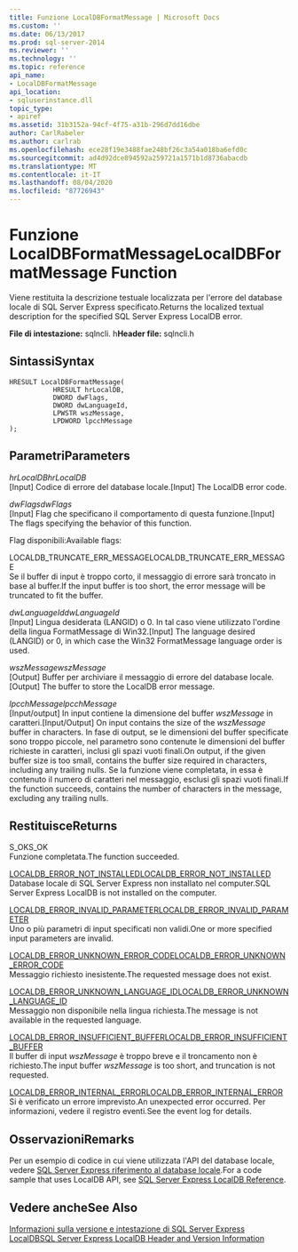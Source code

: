 ```yaml
---
title: Funzione LocalDBFormatMessage | Microsoft Docs
ms.custom: ''
ms.date: 06/13/2017
ms.prod: sql-server-2014
ms.reviewer: ''
ms.technology: ''
ms.topic: reference
api_name:
- LocalDBFormatMessage
api_location:
- sqluserinstance.dll
topic_type:
- apiref
ms.assetid: 31b3152a-94cf-4f75-a31b-296d7dd16dbe
author: CarlRabeler
ms.author: carlrab
ms.openlocfilehash: ece28f19e3488fae248bf26c3a54a018ba6efd0c
ms.sourcegitcommit: ad4d92dce894592a259721a1571b1d8736abacdb
ms.translationtype: MT
ms.contentlocale: it-IT
ms.lasthandoff: 08/04/2020
ms.locfileid: "87726943"
---
```

# <a name="localdbformatmessage-function"></a><span data-ttu-id="9c2ec-102">Funzione LocalDBFormatMessage</span><span class="sxs-lookup"><span data-stu-id="9c2ec-102">LocalDBFormatMessage Function</span></span>
  <span data-ttu-id="9c2ec-103">Viene restituita la descrizione testuale localizzata per l'errore del database locale di SQL Server Express specificato.</span><span class="sxs-lookup"><span data-stu-id="9c2ec-103">Returns the localized textual description for the specified SQL Server Express LocalDB error.</span></span>  
  
 <span data-ttu-id="9c2ec-104">**File di intestazione:** sqlncli. h</span><span class="sxs-lookup"><span data-stu-id="9c2ec-104">**Header file:** sqlncli.h</span></span>  
  
## <a name="syntax"></a><span data-ttu-id="9c2ec-105">Sintassi</span><span class="sxs-lookup"><span data-stu-id="9c2ec-105">Syntax</span></span>  
  
```  
HRESULT LocalDBFormatMessage(  
           HRESULT hrLocalDB,  
           DWORD dwFlags,   
           DWORD dwLanguageId,   
           LPWSTR wszMessage,   
           LPDWORD lpcchMessage   
);  
```  
  
## <a name="parameters"></a><span data-ttu-id="9c2ec-106">Parametri</span><span class="sxs-lookup"><span data-stu-id="9c2ec-106">Parameters</span></span>  
 <span data-ttu-id="9c2ec-107">*hrLocalDB*</span><span class="sxs-lookup"><span data-stu-id="9c2ec-107">*hrLocalDB*</span></span>  
 <span data-ttu-id="9c2ec-108">[Input] Codice di errore del database locale.</span><span class="sxs-lookup"><span data-stu-id="9c2ec-108">[Input] The LocalDB error code.</span></span>  
  
 <span data-ttu-id="9c2ec-109">*dwFlags*</span><span class="sxs-lookup"><span data-stu-id="9c2ec-109">*dwFlags*</span></span>  
 <span data-ttu-id="9c2ec-110">[Input] Flag che specificano il comportamento di questa funzione.</span><span class="sxs-lookup"><span data-stu-id="9c2ec-110">[Input] The flags specifying the behavior of this function.</span></span>  
  
 <span data-ttu-id="9c2ec-111">Flag disponibili:</span><span class="sxs-lookup"><span data-stu-id="9c2ec-111">Available flags:</span></span>  
  
 <span data-ttu-id="9c2ec-112">LOCALDB_TRUNCATE_ERR_MESSAGE</span><span class="sxs-lookup"><span data-stu-id="9c2ec-112">LOCALDB_TRUNCATE_ERR_MESSAGE</span></span>  
 <span data-ttu-id="9c2ec-113">Se il buffer di input è troppo corto, il messaggio di errore sarà troncato in base al buffer.</span><span class="sxs-lookup"><span data-stu-id="9c2ec-113">If the input buffer is too short, the error message will be truncated to fit the buffer.</span></span>  
  
 <span data-ttu-id="9c2ec-114">*dwLanguageId*</span><span class="sxs-lookup"><span data-stu-id="9c2ec-114">*dwLanguageId*</span></span>  
 <span data-ttu-id="9c2ec-115">[Input] Lingua desiderata (LANGID) o 0. In tal caso viene utilizzato l'ordine della lingua FormatMessage di Win32.</span><span class="sxs-lookup"><span data-stu-id="9c2ec-115">[Input] The language desired (LANGID) or 0, in which case the Win32 FormatMessage language order is used.</span></span>  
  
 <span data-ttu-id="9c2ec-116">*wszMessage*</span><span class="sxs-lookup"><span data-stu-id="9c2ec-116">*wszMessage*</span></span>  
 <span data-ttu-id="9c2ec-117">[Output] Buffer per archiviare il messaggio di errore del database locale.</span><span class="sxs-lookup"><span data-stu-id="9c2ec-117">[Output] The buffer to store the LocalDB error message.</span></span>  
  
 <span data-ttu-id="9c2ec-118">*lpcchMessage*</span><span class="sxs-lookup"><span data-stu-id="9c2ec-118">*lpcchMessage*</span></span>  
 <span data-ttu-id="9c2ec-119">[Input/output] In input contiene la dimensione del buffer *wszMessage* in caratteri.</span><span class="sxs-lookup"><span data-stu-id="9c2ec-119">[Input/Output] On input contains the size of the *wszMessage* buffer in characters.</span></span> <span data-ttu-id="9c2ec-120">In fase di output, se le dimensioni del buffer specificate sono troppo piccole, nel parametro sono contenute le dimensioni del buffer richieste in caratteri, inclusi gli spazi vuoti finali.</span><span class="sxs-lookup"><span data-stu-id="9c2ec-120">On output, if the given buffer size is too small, contains the buffer size required in characters, including any trailing nulls.</span></span> <span data-ttu-id="9c2ec-121">Se la funzione viene completata, in essa è contenuto il numero di caratteri nel messaggio, esclusi gli spazi vuoti finali.</span><span class="sxs-lookup"><span data-stu-id="9c2ec-121">If the function succeeds, contains the number of characters in the message, excluding any trailing nulls.</span></span>  
  
## <a name="returns"></a><span data-ttu-id="9c2ec-122">Restituisce</span><span class="sxs-lookup"><span data-stu-id="9c2ec-122">Returns</span></span>  
 <span data-ttu-id="9c2ec-123">S_OK</span><span class="sxs-lookup"><span data-stu-id="9c2ec-123">S_OK</span></span>  
 <span data-ttu-id="9c2ec-124">Funzione completata.</span><span class="sxs-lookup"><span data-stu-id="9c2ec-124">The function succeeded.</span></span>  
  
 [<span data-ttu-id="9c2ec-125">LOCALDB_ERROR_NOT_INSTALLED</span><span class="sxs-lookup"><span data-stu-id="9c2ec-125">LOCALDB_ERROR_NOT_INSTALLED</span></span>](../express-localdb-error-messages/localdb-error-not-installed.md)  
 <span data-ttu-id="9c2ec-126">Database locale di SQL Server Express non installato nel computer.</span><span class="sxs-lookup"><span data-stu-id="9c2ec-126">SQL Server Express LocalDB is not installed on the computer.</span></span>  
  
 [<span data-ttu-id="9c2ec-127">LOCALDB_ERROR_INVALID_PARAMETER</span><span class="sxs-lookup"><span data-stu-id="9c2ec-127">LOCALDB_ERROR_INVALID_PARAMETER</span></span>](../express-localdb-error-messages/localdb-error-invalid-parameter.md)  
 <span data-ttu-id="9c2ec-128">Uno o più parametri di input specificati non validi.</span><span class="sxs-lookup"><span data-stu-id="9c2ec-128">One or more specified input parameters are invalid.</span></span>  
  
 [<span data-ttu-id="9c2ec-129">LOCALDB_ERROR_UNKNOWN_ERROR_CODE</span><span class="sxs-lookup"><span data-stu-id="9c2ec-129">LOCALDB_ERROR_UNKNOWN_ERROR_CODE</span></span>](../express-localdb-error-messages/localdb-error-unknown-error-code.md)  
 <span data-ttu-id="9c2ec-130">Messaggio richiesto inesistente.</span><span class="sxs-lookup"><span data-stu-id="9c2ec-130">The requested message does not exist.</span></span>  
  
 [<span data-ttu-id="9c2ec-131">LOCALDB_ERROR_UNKNOWN_LANGUAGE_ID</span><span class="sxs-lookup"><span data-stu-id="9c2ec-131">LOCALDB_ERROR_UNKNOWN_LANGUAGE_ID</span></span>](../express-localdb-error-messages/localdb-error-unknown-language-id.md)  
 <span data-ttu-id="9c2ec-132">Messaggio non disponibile nella lingua richiesta.</span><span class="sxs-lookup"><span data-stu-id="9c2ec-132">The message is not available in the requested language.</span></span>  
  
 [<span data-ttu-id="9c2ec-133">LOCALDB_ERROR_INSUFFICIENT_BUFFER</span><span class="sxs-lookup"><span data-stu-id="9c2ec-133">LOCALDB_ERROR_INSUFFICIENT_BUFFER</span></span>](../express-localdb-error-messages/localdb-error-insufficient-buffer.md)  
 <span data-ttu-id="9c2ec-134">Il buffer di input *wszMessage* è troppo breve e il troncamento non è richiesto.</span><span class="sxs-lookup"><span data-stu-id="9c2ec-134">The input buffer *wszMessage* is too short, and truncation is not requested.</span></span>  
  
 [<span data-ttu-id="9c2ec-135">LOCALDB_ERROR_INTERNAL_ERROR</span><span class="sxs-lookup"><span data-stu-id="9c2ec-135">LOCALDB_ERROR_INTERNAL_ERROR</span></span>](../express-localdb-error-messages/localdb-error-internal-error.md)  
 <span data-ttu-id="9c2ec-136">Si è verificato un errore imprevisto.</span><span class="sxs-lookup"><span data-stu-id="9c2ec-136">An unexpected error occurred.</span></span> <span data-ttu-id="9c2ec-137">Per informazioni, vedere il registro eventi.</span><span class="sxs-lookup"><span data-stu-id="9c2ec-137">See the event log for details.</span></span>  
  
## <a name="remarks"></a><span data-ttu-id="9c2ec-138">Osservazioni</span><span class="sxs-lookup"><span data-stu-id="9c2ec-138">Remarks</span></span>  
 <span data-ttu-id="9c2ec-139">Per un esempio di codice in cui viene utilizzata l'API del database locale, vedere [SQL Server Express riferimento al database locale](../sql-server-express-localdb-reference.md).</span><span class="sxs-lookup"><span data-stu-id="9c2ec-139">For a code sample that uses LocalDB API, see [SQL Server Express LocalDB Reference](../sql-server-express-localdb-reference.md).</span></span>  
  
## <a name="see-also"></a><span data-ttu-id="9c2ec-140">Vedere anche</span><span class="sxs-lookup"><span data-stu-id="9c2ec-140">See Also</span></span>  
 [<span data-ttu-id="9c2ec-141">Informazioni sulla versione e intestazione di SQL Server Express LocalDB</span><span class="sxs-lookup"><span data-stu-id="9c2ec-141">SQL Server Express LocalDB Header and Version Information</span></span>](sql-server-express-localdb-header-and-version-information.md)  
  
  
